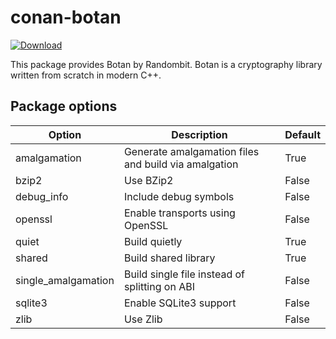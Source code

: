 conan-botan
===========

[ ![Download](https://api.bintray.com/packages/fmorgner/conan-fmorgner/Botan%3Afmorgner/images/download.svg?version=2.1.0%3Astable) ](https://bintray.com/fmorgner/conan-fmorgner/Botan%3Afmorgner/2.1.0%3Astable/link)

This package provides Botan by Randombit. Botan is a cryptography library
written from scratch in modern C++.

Package options
---------------

| Option              | Description                                          | Default |
|---------------------|------------------------------------------------------|---------|
| amalgamation        | Generate amalgamation files and build via amalgation | True    |
| bzip2               | Use BZip2                                            | False   |
| debug_info          | Include debug symbols                                | False   |
| openssl             | Enable transports using OpenSSL                      | False   |
| quiet               | Build quietly                                        | True    |
| shared              | Build shared library                                 | True    |
| single_amalgamation | Build single file instead of splitting on ABI        | False   |
| sqlite3             | Enable SQLite3 support                               | False   |
| zlib                | Use Zlib                                             | False   |
